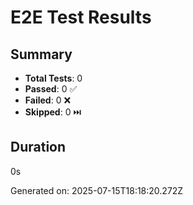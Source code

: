 # E2E Test Results

## Summary
- **Total Tests**: 0
- **Passed**: 0 ✅
- **Failed**: 0 ❌
- **Skipped**: 0 ⏭️

## Duration
0s

Generated on: 2025-07-15T18:18:20.272Z
